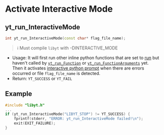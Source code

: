 # Activate Interactive Mode

## yt\_run\_InteractiveMode
```cpp
int yt_run_InteractiveMode(const char* flag_file_name);
```
> :information_source: Must compile `libyt` with -DINTERACTIVE_MODE
- Usage: It will first run other inline python functions that are set to [run](./InteractivePythonPrompt.md#run-1) but haven't called by [`yt_run_Function`](./PerformInlineAnalysis.md#yt_run_function) or [`yt_run_FunctionArguments`](./PerformInlineAnalysis.md#yt_run_functionarguments) yet. Then it activates [interactive python prompt](./InteractivePythonPrompt.md#interactive-python-prompt) when there are errors occurred or file `flag_file_name` is detected.
- Return: `YT_SUCCESS` or `YT_FAIL`

## Example
```cpp
#include "libyt.h"
...
if (yt_run_InteractiveMode("LIBYT_STOP") != YT_SUCCESS) {
    fprintf(stderr, "ERROR: yt_run_InteractiveMode failed!\n");
    exit(EXIT_FAILURE);
}
```